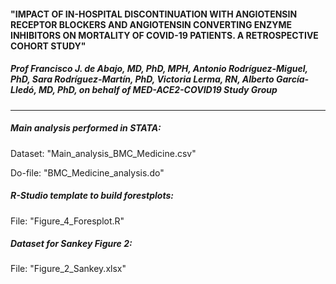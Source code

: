 #### "IMPACT OF IN-HOSPITAL DISCONTINUATION WITH ANGIOTENSIN RECEPTOR BLOCKERS AND ANGIOTENSIN CONVERTING ENZYME INHIBITORS ON MORTALITY OF COVID-19 PATIENTS. A RETROSPECTIVE COHORT STUDY"
##### Prof Francisco J. de Abajo, MD, PhD, MPH, Antonio Rodríguez-Miguel, PhD, Sara Rodríguez-Martín, PhD, Victoria Lerma, RN, Alberto García-Lledó, MD, PhD, on behalf of MED-ACE2-COVID19 Study Group
------------------------------------------------------------------------------------------------------------------------------------------------------------------

##### Main analysis performed in STATA:

Dataset: "Main_analysis_BMC_Medicine.csv"

Do-file: "BMC_Medicine_analysis.do"


##### R-Studio template to build forestplots:

File: "Figure_4_Foresplot.R"


##### Dataset for Sankey Figure 2:

File: "Figure_2_Sankey.xlsx"
